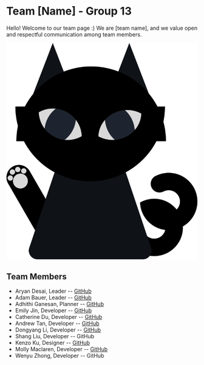 # Team [Name] - Group 13

Hello! Welcome to our team page :) We are [team name], and we value open and respectful communication among team members. 

![A black cat, which serves as our team logo.](/admin/branding/cat.png)

## Team Members
- Aryan Desai, Leader -- [GitHub](https://github.com/aryand10)
- Adam Bauer, Leader -- [GitHub](https://github.com/asbauer1)
- Adhithi Ganesan, Planner -- [GitHub](https://github.com/adhithiganesan)
- Emily Jin, Developer -- [GitHub](https://github.com/emjinn)
- Catherine Du, Developer -- [GitHub](https://github.com/c5du)
- Andrew Tan, Developer -- [GitHub](https://github.com/andrewt319)
- Dongyang Li, Developer -- [GitHub](https://github.com/DongyangLi6816)
- Shang Liu, Developer -- GitHub
- Kenzo Ku, Designer -- [GitHub](https://github.com/kenzoputraku)
- Molly Maclaren, Developer -- [GitHub](https://github.com/mojeanmac)
- Wenyu Zhong, Developer -- GitHub
